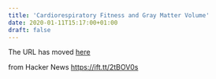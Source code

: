 ```yaml
---
title: 'Cardiorespiratory Fitness and Gray Matter Volume'
date: 2020-01-11T15:17:00+01:00
draft: false
---
```


The URL has moved [here](https://secure.jbs.elsevierhealth.com/action/getSharedSiteSession?rc=9&redirect=https%3A%2F%2Fwww.mayoclinicproceedings.org%2Farticle%2FS0025-6196%2819%2930522-1%2Ffulltext)

  
  
from Hacker News https://ift.tt/2tBOV0s